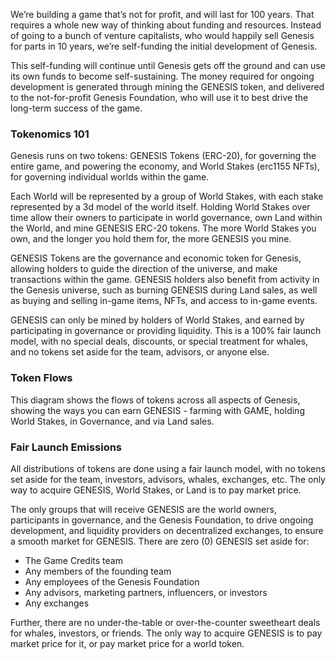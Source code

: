 <p>We’re building a game that’s not for profit, and will last for 100 years. That requires a whole new way of thinking about funding and resources. Instead of going to a bunch of venture capitalists, who would happily sell Genesis for parts in 10 years, we’re self-funding the initial development of Genesis.</p>
<p>This self-funding will continue until Genesis gets off the ground and can use its own funds to become self-sustaining. The money required for ongoing development is generated through mining the GENESIS token, and delivered to the not-for-profit Genesis Foundation, who will use it to best drive the long-term success of the game.</p>

<h3>Tokenomics 101</h3>
<p>Genesis runs on two tokens: GENESIS Tokens (ERC-20), for governing the entire game, and powering the economy, and World Stakes (erc1155 NFTs), for governing individual worlds within the game.</p>
<p>Each World will be represented by a group of World Stakes, with each stake represented by a 3d model of the world itself. Holding World Stakes over time allow their owners to participate in world governance, own Land within the World, and mine GENESIS ERC-20 tokens. The more World Stakes you own, and the longer you hold them for, the more GENESIS you mine.</p>
<p>GENESIS Tokens are the governance and economic token for Genesis, allowing holders to guide the direction of the universe, and make transactions within the game. GENESIS holders also benefit from activity in the Genesis universe, such as burning GENESIS during Land sales, as well as buying and selling in-game items, NFTs, and access to in-game events.</p>
<p>GENESIS can only be mined by holders of World Stakes, and earned by participating in governance or providing liquidity. This is a 100% fair launch model, with no special deals, discounts, or special treatment for whales, and no tokens set aside for the team, advisors, or anyone else.</p>

<h3>Token Flows</h3>
<p>This diagram shows the flows of tokens across all aspects of Genesis, showing the ways you can earn GENESIS - farming with GAME, holding World Stakes, in Governance, and via Land sales.</p>
<object type="image/svg+xml" class="full-image" data={{"assets/images/genesis_flow_chart.svg"|relative_url}} alt="Diagram showing all the ways you can earn and use GENESIS"></object>
<p></p>

<h3>Fair Launch Emissions</h3>
<p>All distributions of tokens are done using a fair launch model, with no tokens set aside for the team, investors, advisors, whales, exchanges, etc. The only way to acquire GENESIS, World Stakes, or Land is to pay market price.</p>
<p>The only groups that will receive GENESIS are the world owners, participants in governance, and the Genesis Foundation, to drive ongoing development, and liquidity providers on decentralized exchanges, to ensure a smooth market for GENESIS. There are zero (0) GENESIS set aside for:</p>
<ul>
<li>The Game Credits team</li>
<li>Any members of the founding team</li>
<li>Any employees of the Genesis Foundation</li>
<li>Any advisors, marketing partners, influencers, or investors</li>
<li>Any exchanges</li>
</ul>
<p>Further, there are no under-the-table or over-the-counter sweetheart deals for whales, investors, or friends. The only way to acquire GENESIS is to pay market price for it, or pay market price for a world token.</p>
